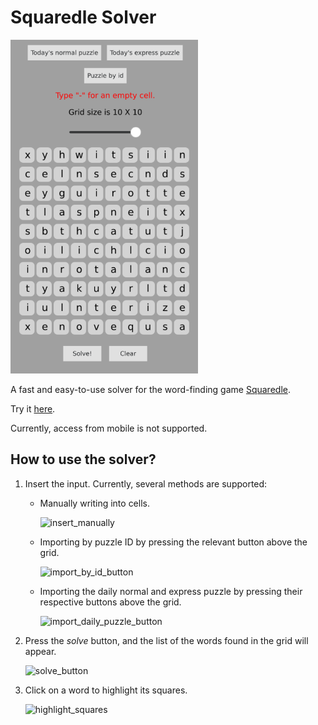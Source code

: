 # Squaredle Solver
<img title="SquaredleSolver" src="./Media/SquaredleSolver.png" width=300/>

A fast and easy-to-use solver for the word-finding game [Squaredle](https://squaredle.app/).

Try it [here](https://idanhalp.github.io/Squaredle-Solver/Live/).

Currently, access from mobile is not supported.

## How to use the solver?
1. Insert the input. Currently, several methods are supported:
   * Manually writing into cells.
  
     ![insert_manually](link_to_gif_of_inserting_puzzle_manually)
   * Importing by puzzle ID by pressing the relevant button above the grid.
     
     ![import_by_id_button](link_to_image_of_import_by_id_button)
   * Importing the daily normal and express puzzle by pressing their respective buttons above the grid.
  
     ![import_daily_puzzle_button](link_to_image_of_import_daily_puzzle_button)
2. Press the *solve* button, and the list of the words found in the grid will appear.

   ![solve_button](link_to_gif_of_pressing_solve_button_and_solution_appearing)
4. Click on a word to highlight its squares.

    ![highlight_squares](link_to_gif_of_highlighting_squares)
